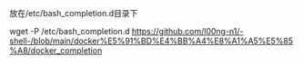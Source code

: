 放在/etc/bash_completion.d目录下

wget -P /etc/bash_completion.d https://github.com/l00ng-n1/-shell-/blob/main/docker%E5%91%BD%E4%BB%A4%E8%A1%A5%E5%85%A8/docker_completion